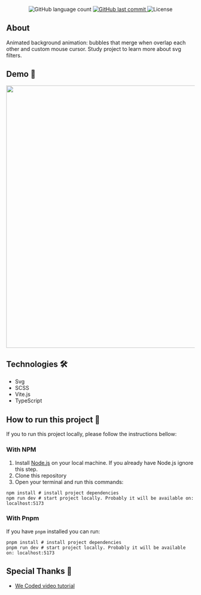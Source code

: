 <p align="center">
  <img alt="GitHub language count" src="https://img.shields.io/github/languages/count/leowndev/animated-bg-bubbles?color=%2304D361">

  <a href="https://github.com/leowndev/animated-bg-bubbles/commits/main">
    <img alt="GitHub last commit" src="https://img.shields.io/github/last-commit/leowndev/animated-bg-bubbles">
  </a>

  <img alt="License" src="https://img.shields.io/badge/license-MIT-brightgreen">
  </a>
</p>

## About 

Animated background animation: bubbles that merge when overlap each other and custom mouse cursor. 
Study project to learn more about svg filters.

## Demo 👀

<img
  style="width: 700px;"
  src="https://github.com/leowndev/animated-bg-bubbles/assets/150629438/3e61ef21-abce-4e4b-bcef-38021744adca"
 />


## Technologies 🛠️

- Svg
- SCSS
- Vite.js
- TypeScript
    
## How to run this project 🏃

If you to run this project locally, please follow the instructions bellow:

### With NPM

1. Install [Node.js](https://nodejs.org/en) on your local machine. If you already have Node.js ignore this step.
2. Clone this repository
3. Open your terminal and run this commands:

```shell
npm install # install project dependencies
npm run dev # start project locally. Probably it will be available on: localhost:5173
```

### With Pnpm

If you have `pnpm` installed you can run:

```shell
pnpm install # install project dependencies
pnpm run dev # start project locally. Probably it will be available on: localhost:5173
```

## Special Thanks 🙏

-  [We Coded video tutorial](https://youtu.be/Ml-B-W91gtw)
